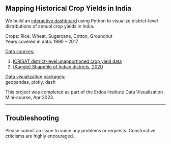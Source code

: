 ## Mapping Historical Crop Yields in India

We build an [interactive dashboard](http://52.15.34.80:8501/) using Python to visualize district-level distributions of annual crop yields in India. 

Crops: Rice, Wheat, Sugarcane, Cotton, Groundnut <br>
Years covered in data: 1990 &ndash; 2017 <br>

<u>Data sources:</u> <br>
1. [ICRISAT district-level unapportioned crop yield data](http://data.icrisat.org/dld/src/crops.html) <br>
2. [(Kaggle) Shapefile of Indian districts, 2020](https://www.kaggle.com/imdevskp/india-district-wise-shape-files)  <br>

<u>Data visualization packages:</u> <br>
geopandas, plotly, dash <br>

This project was completed as part of the Erdos Institute Data Visualization Mini-course, Apr 2023. <br>

---


## Troubleshooting <a name="troubleshooting"></a>
Please submit an issue to voice any problems or requests. Constructive critcisms are highly encouraged.
